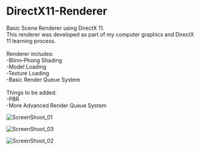 # DirectX11-Renderer
Basic Scene Renderer using DirectX 11.\
This renderer was developed as part of my computer graphics and DirectX 11 learning process.
\
\
Renderer includes:\
-Blinn–Phong Shading\
-Model Loading\
-Texture Loading\
-Basic Render Queue System\
\
Things to be added:\
-PBR\
-More Advanced Render Queue System

![ScreenShoot_01](https://github.com/Alperensahinn/DirectX11-Renderer/assets/91412232/5da0efe5-3218-4e99-b0b8-f329b54faee5)

![ScreenShoot_03](https://github.com/Alperensahinn/DirectX11-Renderer/assets/91412232/263e07c7-4628-437c-80d6-784b918ec036)

![ScreenShoot_02](https://github.com/Alperensahinn/DirectX11-Renderer/assets/91412232/34f73607-167d-4ab6-a9e7-8250d93ccbb8)

